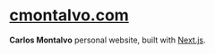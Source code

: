 # [cmontalvo.com](https://cmontalvo.com)

**Carlos Montalvo** personal website, built with [Next.js](https://nextjs.org/).